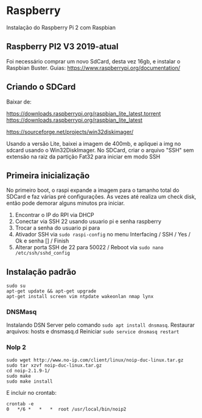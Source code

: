 # Raspberry

Instalação do Raspberry Pi 2 com Raspbian

## Raspberry PI2 V3 2019-atual

Foi necessário comprar um novo SdCard, desta vez 16gb, e instalar o Raspbian Buster.
Guias: https://www.raspberrypi.org/documentation/

## Criando o SDCard

Baixar de:

https://downloads.raspberrypi.org/raspbian_lite_latest.torrent
https://downloads.raspberrypi.org/raspbian_lite_latest

https://sourceforge.net/projects/win32diskimager/

Usando a versão Lite, baixei a imagem de 400mb, e apliquei a img no sdcard usando o Win32DiskImager.
No SDCard, criar o arquivo "SSH" sem extensão na raiz da partição Fat32 para iniciar em modo SSH

## Primeira inicialização

No primeiro boot, o raspi expande a imagem para o tamanho total do SDCard e faz várias pré configurações.
As vezes até realiza um check disk, então pode demorar alguns minutos pra iniciar.

1. Encontrar o IP do RPI via DHCP
2. Conectar via SSH 22 usando usuario pi e senha raspberry
3. Trocar a senha do usuario pi para <senha pi>
4. Ativador SSH via `sudo raspi-config` no menu Interfacing / SSH / Yes / Ok e senha [<senha pi>] / Finish
5. Alterar porta SSH de 22 para 50022 / Reboot via `sudo nano /etc/ssh/sshd_config`

## Instalação padrão

```
sudo su
apt-get update && apt-get upgrade
apt-get install screen vim ntpdate wakeonlan nmap lynx
```
### DNSMasq

Instalando DSN Server pelo comando `sudo apt install dnsmasq`.
Restaurar arquivos: hosts e dnsmasq.d
Reiniciar `sudo service dnsmasq restart`

### NoIp 2

```
sudo wget http://www.no-ip.com/client/linux/noip-duc-linux.tar.gz
sudo tar xzvf noip-duc-linux.tar.gz
cd noip-2.1.9-1/
sudo make
sudo make install
```
E incluir no crontab:
```
crontab -e
0	*/6	*	*   *  root	/usr/local/bin/noip2
```


  
